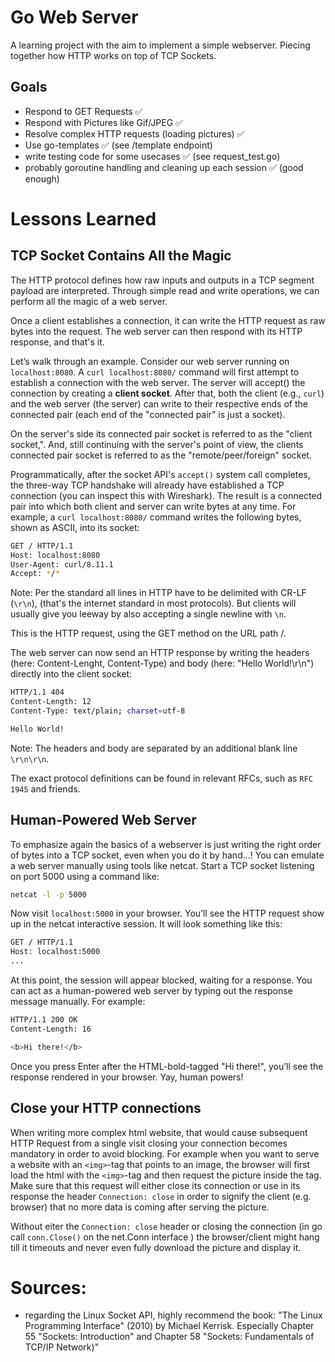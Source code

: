 # Go Web Server
A learning project with the aim to implement a simple webserver. 
Piecing together how HTTP works on top of TCP Sockets.

## Goals
- Respond to GET Requests ✅
- Respond with Pictures like Gif/JPEG ✅
- Resolve complex HTTP requests (loading pictures) ✅
- Use go-templates ✅ (see /template endpoint)
- write testing code for some usecases ✅ (see request_test.go)
- probably goroutine handling and cleaning up each session ✅ (good enough)

# Lessons Learned
## TCP Socket Contains All the Magic

The HTTP protocol defines how raw inputs and outputs in a TCP segment payload are interpreted. Through simple read and write operations, we can perform all the magic of a web server.

Once a client establishes a connection, it can write the HTTP request as raw bytes into the request. The web server can then respond with its HTTP response, and that's it.

Let’s walk through an example. Consider our web server running on `localhost:8080`. A `curl localhost:8080/` command will first attempt to establish a connection with the web server. The server will accept() the connection by creating a **client socket**. After that, both the client (e.g., `curl`) and the web server (the server) can write to their respective ends of the connected pair (each end of the "connected pair" is just a socket).

On the server's side its connected pair socket is referred to as the "client socket,". And, still continuing with the server's point of view, the clients connected pair socket is referred to as the "remote/peer/foreign" socket.

Programmatically, after the socket API's `accept()` system call completes, the three-way TCP handshake will already have established a TCP connection (you can inspect this with Wireshark). The result is a connected pair into which both client and server can write bytes at any time. For example, a `curl localhost:8080/` command writes the following bytes, shown as ASCII, into its socket:

```sh
GET / HTTP/1.1
Host: localhost:8080
User-Agent: curl/8.11.1
Accept: */*
```

Note: Per the standard all lines in HTTP have to be delimited with CR-LF (`\r\n`), (that's the internet standard in most protocols). But clients will usually give you leeway by also accepting a single newline with `\n`.

This is the HTTP request, using the GET method on the URL path /.

The web server can now send an HTTP response by writing the headers (here: Content-Lenght, Content-Type) and body (here: "Hello World!\r\n") directly into the client socket:

```sh
HTTP/1.1 404
Content-Length: 12
Content-Type: text/plain; charset=utf-8

Hello World!
```

Note: The headers and body are separated by an additional blank line `\r\n\r\n`.

The exact protocol definitions can be found in relevant RFCs, such as `RFC 1945` and friends.

## Human-Powered Web Server
To emphasize again the basics of a webserver is just writing the right order of bytes into a TCP socket, even when you do it by hand...! You can emulate a web server manually using tools like netcat. Start a TCP socket listening on port 5000 using a command like:
```sh
netcat -l -p 5000
```

Now visit `localhost:5000` in your browser. You’ll see the HTTP request show up in the netcat interactive session. It will look something like this:

```sh
GET / HTTP/1.1
Host: localhost:5000
...
```

At this point, the session will appear blocked, waiting for a response. You can act as a human-powered web server by typing out the response message manually. For example:

```sh
HTTP/1.1 200 OK
Content-Length: 16

<b>Hi there!</b>
```

Once you press Enter after the HTML-bold-tagged "Hi there!", you’ll see the response rendered in your browser. Yay, human powers!

## Close your HTTP connections
When writing more complex html website, that would cause subsequent HTTP Request from a single visit closing your connection becomes mandatory in order to avoid blocking.
For example when you want to serve a website with an `<img>`-tag that points to an image, the browser will first load the html with the `<img>`-tag and then request the picture inside the tag. Make sure that this request will either close its connection or use in its response the header `Connection: close` in order to signify the client (e.g. browser) that no more data is coming after serving the picture.

Without eiter the `Connection: close` header or closing the connection (in go call `conn.Close()` on the net.Conn interface ) the browser/client might hang till it timeouts and never even fully download the picture and display it.

# Sources:
- regarding the Linux Socket API, highly recommend the book: "The Linux Programming Interface" (2010) by Michael Kerrisk. Especially Chapter 55 "Sockets: Introduction" and Chapter 58 "Sockets: Fundamentals of TCP/IP Network)" 